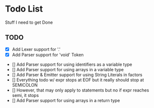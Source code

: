 # Todo List
Stuff I need to get Done


## TODO
- [x] Add Lexer support for '.'
- [x] Add Parser support for 'void' Token
- [] Add Parser support for using identifiers as a variable type
- [] Add Parser support for using arrays in a variable type
- [] Add Parser & Emitter support for using String Literals in factors
- [] Everything todo w/ expr stops at EOF but it really should stop at SEMICOLON
- [] However, that may only apply to statements but no if expr reaches semi, it stops
- [] Add Parser support for using arrays in a return type

